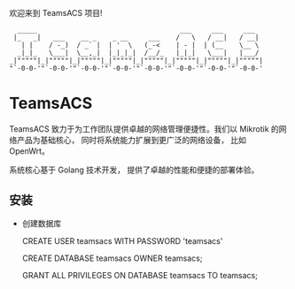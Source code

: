 欢迎来到 TeamsACS 项目!

      _____                                    ___     ___     ___   
     |_   _|   ___    __ _    _ __     ___    /   \   / __|   / __|  
       | |    / -_)  / _` |  | '  \   (_-<    | - |  | (__    \__ \  
      _|_|_   \___|  \__,_|  |_|_|_|  /__/_   |_|_|   \___|   |___/  
    _|"""""|_|"""""|_|"""""|_|"""""|_|"""""|_|"""""|_|"""""|_|"""""| 
    "`-0-0-'"`-0-0-'"`-0-0-'"`-0-0-'"`-0-0-'"`-0-0-'"`-0-0-'"`-0-0-' 

# TeamsACS

TeamsACS 致力于为工作团队提供卓越的网络管理便捷性。我们以 Mikrotik 的网络产品为基础核心， 同时将系统能力扩展到更广泛的网络设备， 比如 OpenWrt。

系统核心基于 Golang 技术开发， 提供了卓越的性能和便捷的部署体验。


## 安装

- 创建数据库

    
    CREATE USER teamsacs WITH PASSWORD 'teamsacs'
    
    CREATE DATABASE teamsacs OWNER teamsacs;
    
    GRANT ALL PRIVILEGES ON DATABASE teamsacs TO teamsacs;



